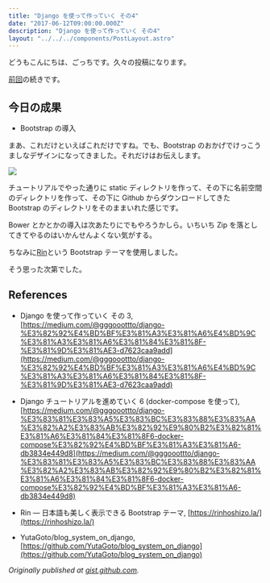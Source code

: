 ```yaml
---
title: "Django を使って作っていく その4"
date: "2017-06-12T09:00:00.000Z"
description: "Django を使って作っていく その4"
layout: "../../../components/PostLayout.astro"
---
```


どうもこんにちは、ごっちです。久々の投稿になります。

[前回](https://medium.com/@gggooottto/django-%E3%82%92%E4%BD%BF%E3%81%A3%E3%81%A6%E4%BD%9C%E3%81%A3%E3%81%A6%E3%81%84%E3%81%8F-%E3%81%9D%E3%81%AE3-d7623caa9add)の続きです。

## 今日の成果

- Bootstrap の導入

まあ、これだけといえばこれだけですね。でも、Bootstrap のおかげでけっこうましなデザインになってきました。それだけはお伝えします。

![](https://cdn-images-1.medium.com/max/2286/0*8MAJvZ2l9fnpM9oR.PNG)

チュートリアルでやった通りに static ディレクトリを作って、その下に名前空間のディレクトリを作って、その下に Github からダウンロードしてきた Bootstrap のディレクトリをそのままいれた感じです。

Bower とかとかの導入は次あたりにでもやろうかしら。いちいち Zip を落としてきてやるのはいかんせんよくない気がする。

ちなみに[Rin](https://rinhoshizo.la/)という Bootstrap テーマを使用しました。

そう思った次第でした。

## References

- Django を使って作っていく その 3, [https://medium.com/@gggooottto/django-%E3%82%92%E4%BD%BF%E3%81%A3%E3%81%A6%E4%BD%9C%E3%81%A3%E3%81%A6%E3%81%84%E3%81%8F-%E3%81%9D%E3%81%AE3-d7623caa9add](https://medium.com/@gggooottto/django-%E3%82%92%E4%BD%BF%E3%81%A3%E3%81%A6%E4%BD%9C%E3%81%A3%E3%81%A6%E3%81%84%E3%81%8F-%E3%81%9D%E3%81%AE3-d7623caa9add)

- Django チュートリアルを進めていく 6 (docker-compose を使って), [https://medium.com/@gggooottto/django-%E3%83%81%E3%83%A5%E3%83%BC%E3%83%88%E3%83%AA%E3%82%A2%E3%83%AB%E3%82%92%E9%80%B2%E3%82%81%E3%81%A6%E3%81%84%E3%81%8F6-docker-compose%E3%82%92%E4%BD%BF%E3%81%A3%E3%81%A6-db3834e449d8](https://medium.com/@gggooottto/django-%E3%83%81%E3%83%A5%E3%83%BC%E3%83%88%E3%83%AA%E3%82%A2%E3%83%AB%E3%82%92%E9%80%B2%E3%82%81%E3%81%A6%E3%81%84%E3%81%8F6-docker-compose%E3%82%92%E4%BD%BF%E3%81%A3%E3%81%A6-db3834e449d8)

- Rin — 日本語も美しく表示できる Bootstrap テーマ, [https://rinhoshizo.la/](https://rinhoshizo.la/)

- YutaGoto/blog_system_on_django, [https://github.com/YutaGoto/blog_system_on_django](https://github.com/YutaGoto/blog_system_on_django)

_Originally published at [gist.github.com](https://gist.github.com/YutaGoto/07bc39062146c96a59c0bb8c89dd9893)._
